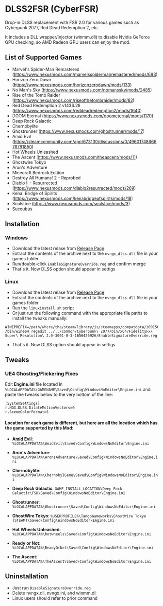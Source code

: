 # DLSS2FSR (CyberFSR)
Drop-in DLSS replacement with FSR 2.0 for various games such as Cyberpunk 2077, Red Dead Redemption 2, etc.

It includes a DLL wrapper/injector (winmm.dll) to disable Nvidia GeForce GPU checking, so AMD Radeon GPU users can enjoy the mod.

## List of Supported Games
* Marvel's Spider-Man Remastered (https://www.nexusmods.com/marvelsspidermanremastered/mods/683)
* Horizon Zero Dawn (https://www.nexusmods.com/horizonzerodawn/mods/133)
* No Man's Sky (https://www.nexusmods.com/nomanssky/mods/2485)
* Rise of the Tomb Raider (https://www.nexusmods.com/riseofthetombraider/mods/82)
* Red Dead Redemption 2 v1436.28 (https://www.nexusmods.com/reddeadredemption2/mods/1640)
* DOOM Eternal (https://www.nexusmods.com/doometernal/mods/1170)
* Deep Rock Galactic
* Chernobylite
* Ghostrunner (https://www.nexusmods.com/ghostrunner/mods/17)
* Amid Evil (https://steamcommunity.com/app/673130/discussions/0/4960174866676781850)
* Hot Wheels Unleashed
* The Ascent (https://www.nexusmods.com/theascent/mods/11)
* Ghostwire Tokyo
* Aron's Adventure
* Minecraft Bedrock Edition
* Destroy All Humans! 2 - Reprobed
* Diablo II - Resurrected (https://www.nexusmods.com/diablo2resurrected/mods/269)
* Kena: Bridge of Spirits (https://www.nexusmods.com/kenabridgeofspirits/mods/18)
* Soulstice (https://www.nexusmods.com/soulstice/mods/3)
* Succubus

## Installation
### Windows 
* Download the latest relase from [Release Page](https://github.com/MOVZX/CyberFSR2/releases)
* Extract the contents of the archive next to the `nvngx_dlss.dll` file in your games folder
* Run/double-click `EnableSignatureOverride.reg` and confirm merge
* That's it. Now DLSS option should appear in settigs

### Linux
* Download the latest relase from [Release Page](https://github.com/MOVZX/CyberFSR2/releases)
* Extract the contents of the archive next to the `nvngx_dlss.dll` file in your games folder
* Run the ```linuxinstall.sh``` script
* Or just run the following command with the appropriate file paths to install the tweaks manually:
```
WINEPREFIX=/path/where/the/steam/library/is/steamapps/compatdata/1091500/pfx /bin/wine64 regedit ../../common/Cyberpunk\ 2077/bin/x64/FidelityFx\ Super\ Resolution\ 2.0-3001-0-3-1656426926/EnableSignatureOverride.reg
```
* That's it. Now DLSS option should appear in settigs

## Tweaks
### UE4 Ghosting/Flickering Fixes

Edit **Engine.ini** file located in ```%LOCALAPPDATA%\GAMENAME\Saved\Config\WindowsNoEditor\Engine.ini``` and paste the tweaks below to the very bottom of the line:
```
[SystemSettings]
r.NGX.DLSS.DilateMotionVectors=0
r.SceneColorFormat=5
```
#### Location for each game is different, but here are all the location which has the game supported by this Mod:

- **Amid Evil**: ```%LOCALAPPDATA%\AmidEvil\Saved\Config\WindowsNoEditor\Engine.ini```

- **Aron's Adventure**: ```%LOCALAPPDATA%\AronsAdventure\Saved\Config\WindowsNoEditor\Engine.ini```

- **Chernobylite**: ```%LOCALAPPDATA%\ChernobylGame\Saved\Config\WindowsNoEditor\Engine.ini```

- **Deep Rock Galactic**: ```GAME_INSTALL_LOCATION\Deep Rock Galactic\FSD\Saved\Config\WindowsNoEditor\Engine.ini```

- **Ghostrunner**: ```%LOCALAPPDATA%\Ghostrunner\Saved\Config\WindowsNoEditor\Engine.ini```

- **GhostWire Tokyo**: ```%USERPROFILE%\TangoGameworks\GhostWire Tokyo (STEAM)\Saved\Config\WindowsNoEditor\Engine.ini```

- **Hot Wheels Unleashed**: ```%LOCALAPPDATA%\hotwheels\Saved\Config\WindowsNoEditor\Engine.ini```

- **Ready or Not**: ```%LOCALAPPDATA%\ReadyOrNot\Saved\Config\WindowsNoEditor\Engine.ini```

- **The Ascent**: ```%LOCALAPPDATA%\TheAscent\Saved\Config\WindowsNoEditor\Engine.ini```

## Uninstallation
* Just run `DisableSignatureOverride.reg`
* Delete nvngx.dll, nvngx.ini, and winmm.dll
* Linux users should refer to prior command
